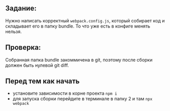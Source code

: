 ## Задание:

Нужно написать корректный `webpack.config.js`, который собирает код и складывает его в папку bundle. То что уже есть в конфиге менять нельзя.

## Проверка:

Собранная папка bundle закоммичена в git, поэтому после сборки должен быть нулевой git diff.

## Перед тем как начать

- установите зависимости в корне проекта `npm i`
- для запуска сборки перейдите в терминале в папку 2 и там `npx webpack`
